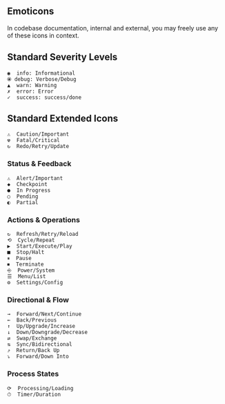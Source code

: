 ## Emoticons

In codebase documentation, internal and external, you may freely use any of these icons in context.

## Standard Severity Levels

    ◉  info: Informational
    ⦿ debug: Verbose/Debug
    ▲  warn: Warning
    ✗  error: Error
    ✓  success: success/done

## Standard Extended Icons

    ⚠  Caution/Important
    ☢  Fatal/Critical
    ↻  Redo/Retry/Update

### Status & Feedback

    ⚠  Alert/Important
    ◆  Checkpoint
    ●  In Progress
    ○  Pending
    ◐  Partial

### Actions & Operations

    ↻  Refresh/Retry/Reload
    ⟲  Cycle/Repeat
    ▶  Start/Execute/Play
    ■  Stop/Halt
    ⏸  Pause
    ⏹  Terminate
    ⎆  Power/System
    ☰  Menu/List
    ⚙  Settings/Config

### Directional & Flow

    →  Forward/Next/Continue
    ←  Back/Previous
    ↑  Up/Upgrade/Increase
    ↓  Down/Downgrade/Decrease
    ⇄  Swap/Exchange
    ⇅  Sync/Bidirectional
    ⤴  Return/Back Up
    ⤵  Forward/Down Into

### Process States

    ⟳  Processing/Loading
    ⏱  Timer/Duration

